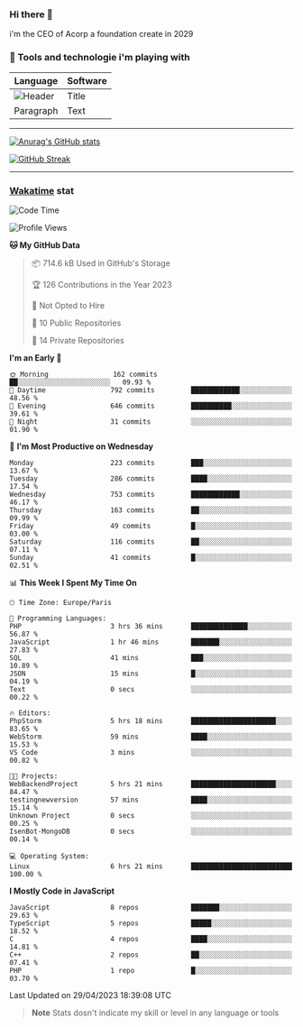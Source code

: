 ### Hi there 👋

i'm the CEO of Acorp a foundation create in 2029  

### 🧰 Tools and technologie i'm playing with

 | Language | Software |
| ----------- | ----------- |
| ![Header](https://img.shields.io/badge/Nuxt3-green&style=for-the-badge&logo=nustjs&logoColor=00DC82) | Title |
| Paragraph | Text |

---

[![Anurag's GitHub stats](https://github-readme-stats.vercel.app/api?username=ackimixs&show_icons=true&theme=github_dark&count_private=true)](https://www.ackimixs.xyz)

[![GitHub Streak](https://github-readme-streak-stats.herokuapp.com?user=Ackimixs&theme=github-dark-blue&date_format=j%20M%5B%20Y%5D&mode=weekly)](https://git.io/streak-stats)

---
 
 ### [Wakatime](https://wakatime.com/) stat

<!--START_SECTION:waka-->
![Code Time](http://img.shields.io/badge/Code%20Time-501%20hrs%2035%20mins-blue)

![Profile Views](http://img.shields.io/badge/Profile%20Views-0-blue)

**🐱 My GitHub Data** 

> 📦 714.6 kB Used in GitHub's Storage 
 > 
> 🏆 126 Contributions in the Year 2023
 > 
> 🚫 Not Opted to Hire
 > 
> 📜 10 Public Repositories 
 > 
> 🔑 14 Private Repositories 
 > 
**I'm an Early 🐤** 

```text
🌞 Morning                162 commits         ██░░░░░░░░░░░░░░░░░░░░░░░   09.93 % 
🌆 Daytime                792 commits         ████████████░░░░░░░░░░░░░   48.56 % 
🌃 Evening                646 commits         ██████████░░░░░░░░░░░░░░░   39.61 % 
🌙 Night                  31 commits          ░░░░░░░░░░░░░░░░░░░░░░░░░   01.90 % 
```
📅 **I'm Most Productive on Wednesday** 

```text
Monday                   223 commits         ███░░░░░░░░░░░░░░░░░░░░░░   13.67 % 
Tuesday                  286 commits         ████░░░░░░░░░░░░░░░░░░░░░   17.54 % 
Wednesday                753 commits         ████████████░░░░░░░░░░░░░   46.17 % 
Thursday                 163 commits         ██░░░░░░░░░░░░░░░░░░░░░░░   09.99 % 
Friday                   49 commits          █░░░░░░░░░░░░░░░░░░░░░░░░   03.00 % 
Saturday                 116 commits         ██░░░░░░░░░░░░░░░░░░░░░░░   07.11 % 
Sunday                   41 commits          █░░░░░░░░░░░░░░░░░░░░░░░░   02.51 % 
```


📊 **This Week I Spent My Time On** 

```text
🕑︎ Time Zone: Europe/Paris

💬 Programming Languages: 
PHP                      3 hrs 36 mins       ██████████████░░░░░░░░░░░   56.87 % 
JavaScript               1 hr 46 mins        ███████░░░░░░░░░░░░░░░░░░   27.83 % 
SQL                      41 mins             ███░░░░░░░░░░░░░░░░░░░░░░   10.89 % 
JSON                     15 mins             █░░░░░░░░░░░░░░░░░░░░░░░░   04.19 % 
Text                     0 secs              ░░░░░░░░░░░░░░░░░░░░░░░░░   00.22 % 

🔥 Editors: 
PhpStorm                 5 hrs 18 mins       █████████████████████░░░░   83.65 % 
WebStorm                 59 mins             ████░░░░░░░░░░░░░░░░░░░░░   15.53 % 
VS Code                  3 mins              ░░░░░░░░░░░░░░░░░░░░░░░░░   00.82 % 

🐱‍💻 Projects: 
WebBackendProject        5 hrs 21 mins       █████████████████████░░░░   84.47 % 
testingnewversion        57 mins             ████░░░░░░░░░░░░░░░░░░░░░   15.14 % 
Unknown Project          0 secs              ░░░░░░░░░░░░░░░░░░░░░░░░░   00.25 % 
IsenBot-MongoDB          0 secs              ░░░░░░░░░░░░░░░░░░░░░░░░░   00.14 % 

💻 Operating System: 
Linux                    6 hrs 21 mins       █████████████████████████   100.00 % 
```

**I Mostly Code in JavaScript** 

```text
JavaScript               8 repos             ███████░░░░░░░░░░░░░░░░░░   29.63 % 
TypeScript               5 repos             █████░░░░░░░░░░░░░░░░░░░░   18.52 % 
C                        4 repos             ████░░░░░░░░░░░░░░░░░░░░░   14.81 % 
C++                      2 repos             ██░░░░░░░░░░░░░░░░░░░░░░░   07.41 % 
PHP                      1 repo              █░░░░░░░░░░░░░░░░░░░░░░░░   03.70 % 
```




 Last Updated on 29/04/2023 18:39:08 UTC
<!--END_SECTION:waka-->

> **Note**
> Stats dosn't indicate my skill or level in any language or tools
